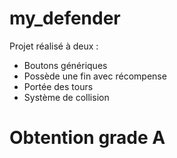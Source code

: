 # my_defender

Projet réalisé à deux :
- Boutons génériques
- Possède une fin avec récompense
- Portée des tours
- Système de collision

# Obtention grade A
